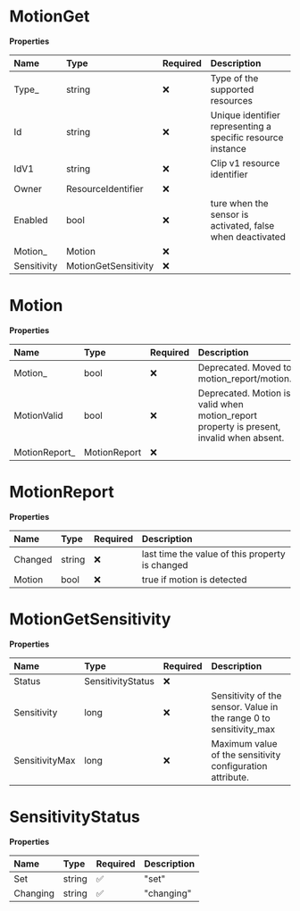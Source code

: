 # MotionGet

**Properties**

| Name        | Type                 | Required | Description                                                 |
| :---------- | :------------------- | :------- | :---------------------------------------------------------- |
| Type\_      | string               | ❌       | Type of the supported resources                             |
| Id          | string               | ❌       | Unique identifier representing a specific resource instance |
| IdV1        | string               | ❌       | Clip v1 resource identifier                                 |
| Owner       | ResourceIdentifier   | ❌       |                                                             |
| Enabled     | bool                 | ❌       | ture when the sensor is activated, false when deactivated   |
| Motion\_    | Motion               | ❌       |                                                             |
| Sensitivity | MotionGetSensitivity | ❌       |                                                             |

# Motion

**Properties**

| Name           | Type         | Required | Description                                                                              |
| :------------- | :----------- | :------- | :--------------------------------------------------------------------------------------- |
| Motion\_       | bool         | ❌       | Deprecated. Moved to motion_report/motion.                                               |
| MotionValid    | bool         | ❌       | Deprecated. Motion is valid when motion_report property is present, invalid when absent. |
| MotionReport\_ | MotionReport | ❌       |                                                                                          |

# MotionReport

**Properties**

| Name    | Type   | Required | Description                                     |
| :------ | :----- | :------- | :---------------------------------------------- |
| Changed | string | ❌       | last time the value of this property is changed |
| Motion  | bool   | ❌       | true if motion is detected                      |

# MotionGetSensitivity

**Properties**

| Name           | Type              | Required | Description                                                        |
| :------------- | :---------------- | :------- | :----------------------------------------------------------------- |
| Status         | SensitivityStatus | ❌       |                                                                    |
| Sensitivity    | long              | ❌       | Sensitivity of the sensor. Value in the range 0 to sensitivity_max |
| SensitivityMax | long              | ❌       | Maximum value of the sensitivity configuration attribute.          |

# SensitivityStatus

**Properties**

| Name     | Type   | Required | Description |
| :------- | :----- | :------- | :---------- |
| Set      | string | ✅       | "set"       |
| Changing | string | ✅       | "changing"  |

<!-- This file was generated by liblab | https://liblab.com/ -->
